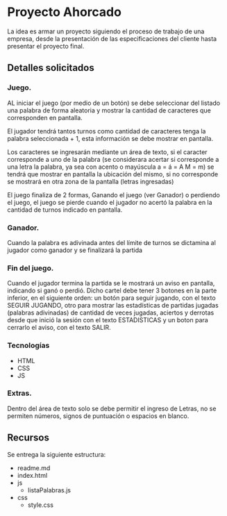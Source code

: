 # Proyecto Ahorcado
La idea es armar un proyecto siguiendo el proceso de trabajo de una empresa, desde la presentación de las especificaciones del cliente hasta presentar el proyecto final.

## Detalles solicitados

### Juego.
AL iniciar el juego (por medio de un botón) se debe seleccionar del listado una palabra de forma aleatoria y mostrar la cantidad de caracteres que corresponden en pantalla.

El jugador tendrá tantos turnos como cantidad de caracteres tenga la palabra seleccionada + 1, esta información se debe mostrar en pantalla.

Los caracteres se ingresarán mediante un área de texto, si el caracter corresponde a uno de la palabra (se considerara acertar si corresponde a una letra la palabra, ya sea con acento o mayúscula a = á = A M = m) se tendrá que mostrar en pantalla la ubicación del mismo, si no corresponde se mostrará en otra zona de la pantalla (letras ingresadas)

El juego finaliza de 2 formas, Ganando el juego (ver Ganador) o perdiendo el juego, el juego se pierde cuando el jugador no acertó la palabra en la cantidad de turnos indicado en pantalla.

### Ganador.

Cuando la palabra es adivinada antes del límite de turnos se dictamina al jugador como ganador y se finalizará la partida

### Fin del juego.

Cuando el jugador termina la partida se le mostrará un aviso en pantalla, indicando si ganó o perdió. Dicho cartel debe tener 3 botones en la parte inferior, en el siguiente orden: un botón para seguir jugando, con el texto SEGUIR JUGANDO, otro para mostrar las estadísticas de partidas jugadas (palabras adivinadas) de cantidad de veces jugadas, aciertos y derrotas desde que inició la sesión con el texto ESTADISTICAS y un boton para cerrarlo el aviso, con el texto SALIR.

### Tecnologías

* HTML
* CSS
* JS

### Extras.

Dentro del área de texto solo se debe permitir el ingreso de Letras, no se permiten números, signos de puntuación o espacios en blanco.

## Recursos

Se entrega la siguiente estructura:
+ readme.md
+ index.html
+ js
   + listaPalabras.js
+ css
   + style.css
